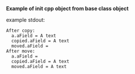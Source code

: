**Example of init cpp object from base class object**

example stdout:
```
After copy:
  a.aField = A text
  copied.aField = A text
  moved.aField = 
After move:
  a.aField = 
  copied.aField = A text
  moved.aField = A text
```
